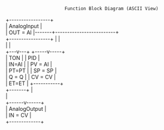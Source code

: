                           Function Block Diagram (ASCII View)

  +-----------------+       
  |  AnalogInput    |       
  |  OUT = AI       |-------+-------------------------+     
  +-----------------+       |                         |     
                            |                         |     
                        +---v---+               +-----v-----+     
                        |  TON  |               |   PID     |     
                        | IN=AI |               | PV = AI   |     
                        | PT=PT |               | SP = SP   |     
                        | Q = Q |               | CV = CV   |     
                        | ET=ET |               +-----------+     
                        +-------+                     |           
                                                      |           
                                               +------v------+     
                                               | AnalogOutput |     
                                               |   IN = CV    |     
                                               +-------------+     
